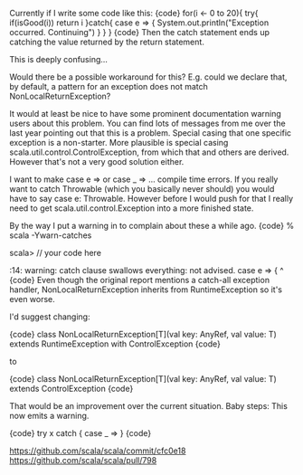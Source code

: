 Currently if I write some code like this:
{code}
for(i <- 0 to 20){
   try{
      if(isGood(i)) return i
   }catch{
      case e => {
         System.out.println("Exception occurred. Continuing")
      }
   }
}
{code}
Then the catch statement ends up catching the value returned by the return statement. 

This is deeply confusing...


Would there be a possible workaround for this? E.g. could we declare that, by default, a pattern for an exception does not match NonLocalReturnException?

It would at least be nice to have some prominent documentation warning users about this problem.
You can find lots of messages from me over the last year pointing out that this is a problem.  Special casing that one specific exception is a non-starter.  More plausible is special casing scala.util.control.ControlException, from which that and others are derived.  However that's not a very good solution either.

I want to make case e => or case _ => ... compile time errors.  If you really want to catch Throwable (which you basically never should) you would have to say case e: Throwable.  However before I would push for that I really need to get scala.util.control.Exception into a more finished state.

By the way I put a warning in to complain about these a while ago.
{code}
% scala -Ywarn-catches

scala> // your code here

<console>:14: warning: catch clause swallows everything: not advised.
               case e => {
               ^
{code}
Even though the original report mentions a catch-all exception handler, NonLocalReturnException inherits from RuntimeException so it's even worse.

I'd suggest changing:

{code}
class NonLocalReturnException[T](val key: AnyRef, val value: T) extends RuntimeException with ControlException
{code}

to

{code}
class NonLocalReturnException[T](val key: AnyRef, val value: T) extends ControlException
{code}

That would be an improvement over the current situation.
Baby steps: This now emits a warning.

{code}
try x catch { case _ => }
{code}

https://github.com/scala/scala/commit/cfc0e18
https://github.com/scala/scala/pull/798
